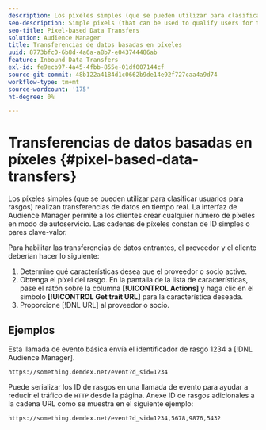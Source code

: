 ```yaml
---
description: Los píxeles simples (que se pueden utilizar para clasificar usuarios para rasgos) realizan transferencias de datos en tiempo real. La interfaz de Audience Manager permite a los clientes crear cualquier número de píxeles en modo de autoservicio. Las cadenas de píxeles constan de ID simples o pares clave-valor.
seo-description: Simple pixels (that can be used to qualify users for traits) perform real-time data transfers. The Audience Manager interface lets clients create any number of pixels on a self-service basis. Pixel strings consist of simple IDs or key-value pairs.
seo-title: Pixel-based Data Transfers
solution: Audience Manager
title: Transferencias de datos basadas en píxeles
uuid: 8773bfc0-6b8d-4a6a-a8b7-e043744486ab
feature: Inbound Data Transfers
exl-id: fe9ecb97-4a45-4fbb-855e-01df007144cf
source-git-commit: 48b122a4184d1c0662b9de14e92f727caa4a9d74
workflow-type: tm+mt
source-wordcount: '175'
ht-degree: 0%

---
```


# Transferencias de datos basadas en píxeles {#pixel-based-data-transfers}

Los píxeles simples (que se pueden utilizar para clasificar usuarios para rasgos) realizan transferencias de datos en tiempo real. La interfaz de Audience Manager permite a los clientes crear cualquier número de píxeles en modo de autoservicio. Las cadenas de píxeles constan de ID simples o pares clave-valor.

<!-- c_rt_inbound_pixel_transfers.xml -->

Para habilitar las transferencias de datos entrantes, el proveedor y el cliente deberían hacer lo siguiente:

1. Determine qué características desea que el proveedor o socio active.
1. Obtenga el píxel del rasgo. En la pantalla de la lista de características, pase el ratón sobre la columna **[!UICONTROL Actions]** y haga clic en el símbolo **[!UICONTROL Get trait URL]** para la característica deseada.
1. Proporcione [!DNL URL] al proveedor o socio.

## Ejemplos

Esta llamada de evento básica envía el identificador de rasgo 1234 a [!DNL Audience Manager].

```
https://something.demdex.net/event?d_sid=1234
```

Puede serializar los ID de rasgos en una llamada de evento para ayudar a reducir el tráfico de `HTTP` desde la página. Anexe ID de rasgos adicionales a la cadena URL como se muestra en el siguiente ejemplo:

```
https://something.demdex.net/event?d_sid=1234,5678,9876,5432
```
